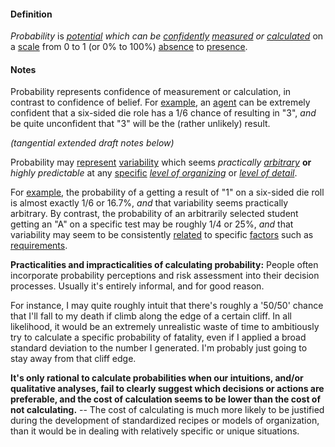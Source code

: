 #### Definition

*Probability* is *[potential](https://github.com/gcassel/Modular-Organizing-Terminology/blob/master/terms/potential.md) which can be  [confidently](https://github.com/gcassel/Modular-Organization-Terminology/blob/master/terms/confidence.md) [measured](https://github.com/gcassel/Modular-Organizing-Terminology/blob/master/terms/measure.md) or [calculated](https://github.com/gcassel/Modular-Organization-Terminology/blob/master/terms/calculate.md)* on a [scale](https://github.com/gcassel/Modular-Organization-Terminology/blob/master/terms/scale.md) from 0 to 1 (or 0% to 100%) [absence](https://github.com/gcassel/Modular-Organization-Terminology/blob/master/terms/absence.md) to [presence](https://github.com/gcassel/Modular-Organization-Terminology/blob/master/terms/presence.md). 

#### Notes

Probability represents confidence of measurement or calculation, in contrast to confidence of belief.  For [example](https://github.com/gcassel/Modular-Organization-Terminology/blob/master/terms/example.md), an [agent](https://github.com/gcassel/Modular-Organization-Terminology/blob/master/terms/agent.md) can be extremely confident that a six-sided die role has a 1/6 chance of resulting in "3", *and* be quite unconfident that "3" will be the (rather unlikely) result.

*(tangential extended draft notes below)* 

Probability may [represent](https://github.com/gcassel/Modular-Organization-Terminology/blob/master/terms/represent.md) [variability](https://github.com/gcassel/Modular-Organization-Terminology/blob/master/terms/variable.md) which seems *practically [arbitrary](https://github.com/gcassel/Modular-Organization-Terminology/blob/master/terms/arbitrary.md)* **or** *highly predictable* at any [specific](https://github.com/gcassel/Modular-Organization-Terminology/blob/master/terms/specific.md) *[level of organizing](https://github.com/gcassel/Modular-Organization-Terminology/blob/master/terms/level-of-organizing.md)* or *[level of detail](https://github.com/gcassel/Modular-Organization-Terminology/blob/master/terms/level-of-detail.md)*. 

For [example](https://github.com/gcassel/Modular-Organization-Terminology/blob/master/terms/example.md), the probability of a getting a result of "1" on a six-sided die roll is almost exactly 1/6 or 16.7%, *and* that variability seems practically arbitrary. By contrast, the probability of an arbitrarily selected student getting an "A" on a specific test may be roughly 1/4 or 25%, *and* that variability may seem to be consistently [related](https://github.com/gcassel/Modular-Organization-Terminology/blob/master/terms/relate.md) to specific [factors](https://github.com/gcassel/Modular-Organization-Terminology/blob/master/terms/factor.md) such as [requirements](https://github.com/gcassel/Modular-Organization-Terminology/blob/master/terms/require.md).

**Practicalities and impracticalities of calculating probability:**  People often incorporate probability perceptions and risk assessment into their decision processes.  Usually it's entirely informal, and for good reason.

For instance, I may quite roughly intuit that there's roughly a '50/50' chance that I'll fall to my death if climb along the edge of a certain cliff. In all likelihood, it would be an extremely unrealistic waste of time to ambitiously try to calculate a specific probability of fatality, even if I applied a broad standard deviation to the number I generated. I'm probably just going to stay away from that cliff edge.

**It's only rational to calculate probabilities when our intuitions, and/or qualitative analyses, fail to clearly suggest which decisions or actions are preferable, and the cost of calculation seems to be lower than the cost of not calculating.** -- The cost of calculating is much more likely to be justified during the development of standardized recipes or models of organization, than it would be in dealing with relatively specific or unique situations.
